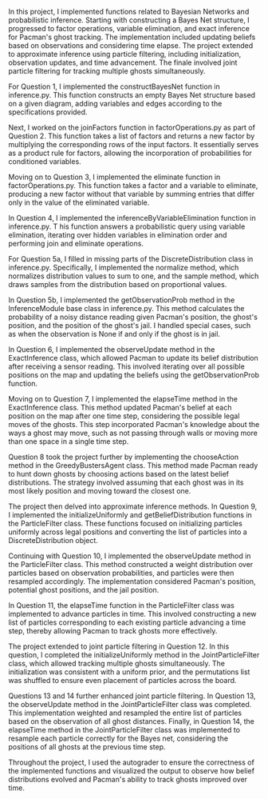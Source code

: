 In this project, I implemented functions related to Bayesian Networks and probabilistic inference. 
Starting with constructing a Bayes Net structure, I progressed to factor operations, variable elimination, and exact inference for Pacman's ghost tracking.
The implementation included updating beliefs based on observations and considering time elapse. 
The project extended to approximate inference using particle filtering, including initialization, observation updates, and time advancement. 
The finale involved joint particle filtering for tracking multiple ghosts simultaneously. 

For Question 1, I implemented the constructBayesNet function in inference.py. 
This function constructs an empty Bayes Net structure based on a given diagram, adding variables and edges according to the specifications provided.

Next, I worked on the joinFactors function in factorOperations.py as part of Question 2. 
This function takes a list of factors and returns a new factor by multiplying the corresponding rows of the input factors. 
It essentially serves as a product rule for factors, allowing the incorporation of probabilities for conditioned variables.

Moving on to Question 3, I implemented the eliminate function in factorOperations.py. 
This function takes a factor and a variable to eliminate, producing a new factor without that variable by summing entries that differ only in the value of the eliminated variable.

In Question 4, I implemented the inferenceByVariableElimination function in inference.py. T
his function answers a probabilistic query using variable elimination, iterating over hidden variables in elimination order and performing join and eliminate operations.

For Question 5a, I filled in missing parts of the DiscreteDistribution class in inference.py. 
Specifically, I implemented the normalize method, which normalizes distribution values to sum to one, and the sample method, which draws samples from the distribution based on proportional values.

In Question 5b, I implemented the getObservationProb method in the InferenceModule base class in inference.py. 
This method calculates the probability of a noisy distance reading given Pacman's position, the ghost's position, and the position of the ghost's jail. 
I handled special cases, such as when the observation is None if and only if the ghost is in jail.

In Question 6, I implemented the observeUpdate method in the ExactInference class, which allowed Pacman to update its belief distribution after receiving a sensor reading. 
This involved iterating over all possible positions on the map and updating the beliefs using the getObservationProb function.

Moving on to Question 7, I implemented the elapseTime method in the ExactInference class. 
This method updated Pacman's belief at each position on the map after one time step, considering the possible legal moves of the ghosts. 
This step incorporated Pacman's knowledge about the ways a ghost may move, such as not passing through walls or moving more than one space in a single time step.

Question 8 took the project further by implementing the chooseAction method in the GreedyBustersAgent class. 
This method made Pacman ready to hunt down ghosts by choosing actions based on the latest belief distributions. 
The strategy involved assuming that each ghost was in its most likely position and moving toward the closest one.

The project then delved into approximate inference methods. 
In Question 9, I implemented the initializeUniformly and getBeliefDistribution functions in the ParticleFilter class. 
These functions focused on initializing particles uniformly across legal positions and converting the list of particles into a DiscreteDistribution object.

Continuing with Question 10, I implemented the observeUpdate method in the ParticleFilter class. 
This method constructed a weight distribution over particles based on observation probabilities, and particles were then resampled accordingly. 
The implementation considered Pacman's position, potential ghost positions, and the jail position.

In Question 11, the elapseTime function in the ParticleFilter class was implemented to advance particles in time. 
This involved constructing a new list of particles corresponding to each existing particle advancing a time step, thereby allowing Pacman to track ghosts more effectively.

The project extended to joint particle filtering in Question 12. 
In this question, I completed the initializeUniformly method in the JointParticleFilter class, which allowed tracking multiple ghosts simultaneously. 
The initialization was consistent with a uniform prior, and the permutations list was shuffled to ensure even placement of particles across the board.

Questions 13 and 14 further enhanced joint particle filtering. 
In Question 13, the observeUpdate method in the JointParticleFilter class was completed. 
This implementation weighted and resampled the entire list of particles based on the observation of all ghost distances. 
Finally, in Question 14, the elapseTime method in the JointParticleFilter class was implemented to resample each particle correctly for the Bayes net, 
considering the positions of all ghosts at the previous time step.

Throughout the project, I used the autograder to ensure the correctness of the implemented functions and visualized the output to observe how belief distributions
evolved and Pacman's ability to track ghosts improved over time.
